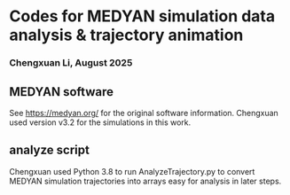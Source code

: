 # Codes for MEDYAN simulation data analysis & trajectory animation

### Chengxuan Li, August 2025

## MEDYAN software

See https://medyan.org/ for the original software information. Chengxuan used version v3.2 for the simulations in this work.

## analyze script

Chengxuan used Python 3.8 to run AnalyzeTrajectory.py to convert MEDYAN simulation trajectories into arrays easy for analysis in later steps.

